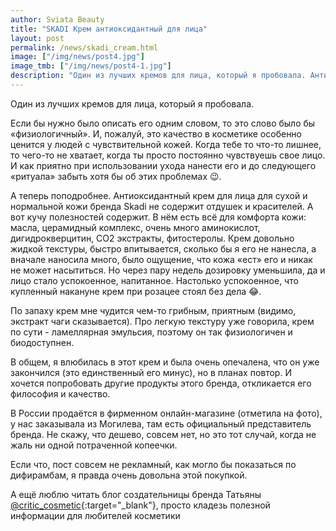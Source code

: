 ```yaml
---
author: Sviata Beauty
title: "SKADI Крем антиоксидантный для лица"
layout: post
permalink: /news/skadi_cream.html
image: ["/img/news/post4.jpg"]
image_tmb: ["/img/news/post4-1.jpg"]
description: "Один из лучших кремов для лица, который я пробовала. Антиоксидантный крем для лица для сухой и нормальной кожи бренда Skadi не содержит отдушек и красителей."
---
```

Один из лучших кремов для лица, который я пробовала.

Если бы нужно было описать его одним словом, то это слово было бы «физиологичный». И, пожалуй, это качество в косметике особенно ценится у людей с чувствительной кожей. Когда тебе то что-то лишнее, то чего-то не хватает, когда ты просто постоянно чувствуешь свое лицо. И как приятно при использовании ухода нанести его и до следующего «ритуала» забыть хотя бы об этих проблемах :wink:.
													
А теперь поподробнее. Антиоксидантный крем для лица для сухой и нормальной кожи бренда Skadi не содержит отдушек и красителей. А вот кучу полезностей содержит. В нём есть всё для комфорта кожи: масла, церамидный комплекс, очень много аминокислот, дигидрокверцитин, CO2 экстракты, фитостеролы. Крем довольно жидкой текстуры, быстро впитывается, сколько бы я его не нанесла, а вначале наносила много, было ощущение, что кожа «ест» его и никак не может насытиться. Но через пару недель дозировку уменьшила, да и лицо стало успокоенное, напитанное. Настолько успокоенное, что купленный накануне крем при розацее стоял без дела :joy:.
													
По запаху крем мне чудится чем-то грибным, приятным (видимо, экстракт чаги сказывается). Про легкую текстуру уже говорила, крем по сути - ламеллярная эмульсия, поэтому он так физиологичен и биодоступнен.
													
В общем, я влюбилась в этот крем и была очень опечалена, что он уже закончился (это единственный его минус), но в планах повтор. И хочется попробовать другие продукты этого бренда, откликается его философия и качество.
													
В России продаётся в фирменном онлайн-магазине (отметила на фото), у нас заказывала из Могилева, там есть официальный представитель бренда. Не скажу, что дешево, совсем нет, но это тот случай, когда не жаль ни одной потраченной копеечки.
													
Если что, пост совсем не рекламный, как могло бы показаться по дифирамбам, я правда очень довольна этой покупкой.

А ещё люблю читать блог создательницы бренда Татьяны [@critic_cosmetic](https://vk.com/critic_cosmetic){:target="_blank"}, просто кладезь полезной информации для любителей косметики

